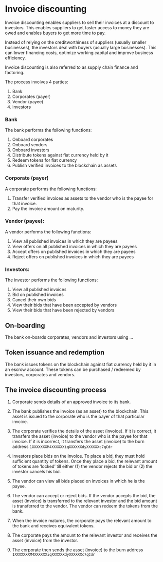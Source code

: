# Invoice discounting

Invoice discounting enables suppliers to sell their invoices at a discount to investors. This enables suppliers to get faster access to money they are owed and enables buyers to get more time to pay. 

Instead of relying on the creditworthiness of suppliers (usually smaller businesses), the investors deal with buyers (usually large businesses). This can lower financing costs, optimize working capital and improve business efficiency.

Invoice discounting is also referred to as supply chain finance and factoring. 

The process involves 4 parties:
1. Bank 
2. Corporates (payer)
3. Vendor (payee)
4. Investors

### Bank
The bank performs the following functions:
1. Onboard corporates
2. Onboard vendors
3. Onboard investors
4. Distribute tokens against fiat currency held by it
5. Redeem tokens for fiat currency
6. Publish verified invoices to the blockchain as assets

### Corporate (payer)
A corporate performs the following functions:
1. Transfer verified invoices as assets to the vendor who is the payee for that invoice.
2. Pay the invoice amount on maturity.

### Vendor (payee):
A vendor performs the following functions: 
1. View all published invoices in which they are payees
2. View offers on all published invoices in which they are payees
3. Accept offers on published invoices in which they are payees
4. Reject offers on published invoices in which they are payees

### Investors: 
The investor performs the following functions:
1. View all published invoices
2. Bid on published invoices
3. Cancel their own bids
4. View their bids that have been accepted by vendors
5. View their bids that have been rejected by vendors


## On-boarding
The bank on-boards corporates, vendors and investors using ...

## Token issuance and redemption
The bank issues tokens on the blockchain against fiat currency held by it in an escrow account. These tokens can be purchased / redeemed by investors, corporates and vendors. 

## The invoice discounting process

1. Corporate sends details of an approved invoice to its bank.

2. The bank publishes the invoice (as an asset) to the blockchain. This asset is issued to the corporate who is the payer of that particular invoice.

3. The corporate verifies the details of the asset (invoice). If it is correct, it transfers the asset (invoice) to the vendor who is the payee for that invoice. If it is incorrect, it transfers the asset (invoice) to the burn address `1XXXXXXXM4XXXXXXiqXXXXXXdyXXXXXXc7qCdr`

4. Investors place bids on the invoice. To place a bid, they must hold sufficient quantity of tokens. Once they place a bid, the relevant amount of tokens are ‘locked’ till either (1) the vendor rejects the bid or (2) the investor cancels his bid.

5. The vendor can view all bids placed on invoices in which he is the payee.

6. The vendor can accept or reject bids. If the vendor accepts the bid, the asset (invoice) is transferred to the relevant investor and the bid amount is transferred to the vendor. The vendor can redeem the tokens from the bank.

7. When the invoice matures, the corporate pays the relevant amount to the bank and receives equivalent tokens. 

8. The corporate pays the amount to the relevant investor and receives the asset (invoice) from the investor.

9. The corporate then sends the asset (invoice) to the burn address `1XXXXXXXM4XXXXXXiqXXXXXXdyXXXXXXc7qCdr`


